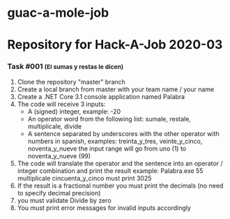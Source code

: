 # guac-a-mole-job
<h1>Repository for Hack-A-Job 2020-03</h1>
<h3>Task #001 <small>(El sumas y restas le dicen)</small></h3>
<ol>
  <li>Clone the repository "master" branch</li>
  <li>Create a local branch from master with your team name / your name</li>
  <li>Create a .NET Core 3.1 console application named Palabra</li>
  <li>The code will receive 3 inputs:
    <ul>
      <li>A (signed) integer, example:  -20</li>
      <li>An operator word from the following list:  sumale, restale, multiplicale, divide</li>
      <li>A sentence separated by underscores with the other operator with numbers in spanish, examples: treinta_y_tres, veinte_y_cinco, noventa_y_nueve  the input range will go from uno (1)  to noventa_y_nueve (99)</li>
    </ul>
  </li>
  <li>The code will translate the operator and the sentence into an operator / integer combination and print the result example: Palabra.exe  55 multiplicale cincuenta_y_cinco   must print 3025</li>
  <li>If the result is a fractional number you must print the decimals (no need to specify decimal precision)</li>
  <li>you must validate  Divide by zero</li>
  <li>You must print error messages for invalid inputs accordingly</li>
</ol>
